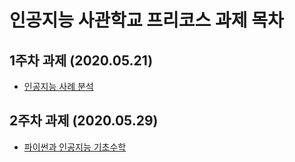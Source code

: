 # 인공지능 사관학교 프리코스 과제 목차

## 1주차 과제 (2020.05.21)

- [인공지능 사례 분석 ](https://github.com/MunSunouk/munsunouk..github.io/blob/master/1%EC%A3%BC%EC%B0%A8.ipynb)

## 2주차 과제 (2020.05.29)

- [파이썬과 인공지능 기초수학](https://nbviewer.jupyter.org/github/MunSunouk/munsunouk..github.io/blob/master/2%E1%84%8C%E1%85%AE%E1%84%8E%E1%85%A1%E1%84%80%E1%85%AA%E1%84%8C%E1%85%A6.ipynb)

